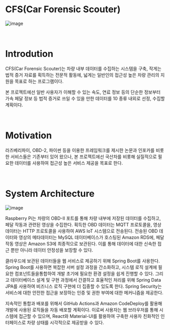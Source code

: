 # CFS(Car Forensic Scouter)
![image](https://github.com/Car-Forensics-Scouter/cfs/assets/121649620/35aad32b-34ce-459e-918c-f930386e5b43)

<br />

# Introdution
 CFS(Car Forensic Scouter)는 차량 내부 데이터를 수집하는 시스템을 구축,
 작게는 법적 증거 자료를 획득하는 전문적 활동에,
 넓게는 일반인의 접근성 높은 차량 관리의 지원을 목표로 하는 프로그램이다.

 본 프로젝트에선 일반 사용자가 이해할 수 있는 속도, 연료 정보 등의 단순한 정보부터
 가속 페달 정보 등 법적 증거로 쓰일 수 있을 만한 데이터를 10 종류 내외로 선정, 수집할 계획이다.

<br />

# Motivation
라즈베리파이, OBD-2, 파이썬 등을 이용한 프레임워크를 제시한 논문과 인포카를 비롯한 서비스들은 기존부터 있어 왔으나, 본 프로젝트에선 국산차를 비롯해 실질적으로 필요한 데이터를 사용하여 접근성 높은 서비스 제공을 목표로 한다.

<br />

# System Architecture
![image](https://github.com/Car-Forensics-Scouter/limchansu/assets/121649620/8fc53de1-6eb5-448d-a872-c2ce48df8546)

Raspberry Pi는 차량의 OBD-II 포트를 통해 차량 내부에 저장된 데이터를 수집하고, 페달 작동과 관련된 영상을 수집한다. 획득한 OBD 데이터는 MQTT 프로토콜을, 영상 데이터는 HTTP
프로토콜을 사용하여 AWS IoT 시스템으로 전송된다. 전송된 OBD 데이터와 영상의 메타데이터는
MySQL 데이터베이스가 호스팅된 Amazon RDS에, 페달 작동 영상은 Amazon S3에 최종적으로
보관된다. 이를 통해 데이터에 대한 신속한 접근 뿐만 아니라 데이터 안정성을 보장할 수 있다.

클라우드에 보관된 데이터들을 웹 서비스로 제공하기 위해 Spring Boot를 사용한다. Spring
Boot를 사용하면 복잡한 서버 설정 과정을 간소화하고, 시스템 로직 설계에 필요한 컴포넌트들을통합하여 개발 초기에 필요한 환경 설정을 쉽게 진행할 수 있다. 그리고 데이터베이스 설계 및 구현 과정에서 간결하고 효율적인 처리를 위해 Spring Data JPA를 사용하여 비즈니스 로직 구현에 더 집중할 수 있도록 한다. Spring Security는 서비스에 대한 안전한 접근을 보장하는 인증 및 권한 부여에 대한 메커니즘을 제공한다.

지속적인 통합과 배포를 위해서 GitHub Actions과 Amazon CodeDeploy를 활용해 개발에 사용된 로직들을 자동 배포할 계획이다. 이로써 사용자는 웹 브라우저를 통해 시스템에 접근할 수 있으며, React와 Material-UI를 활용하여 구축한 사용자 친화적인 인터페이스로 차량 상태를 시각적으로 제공받을 수 있다.
